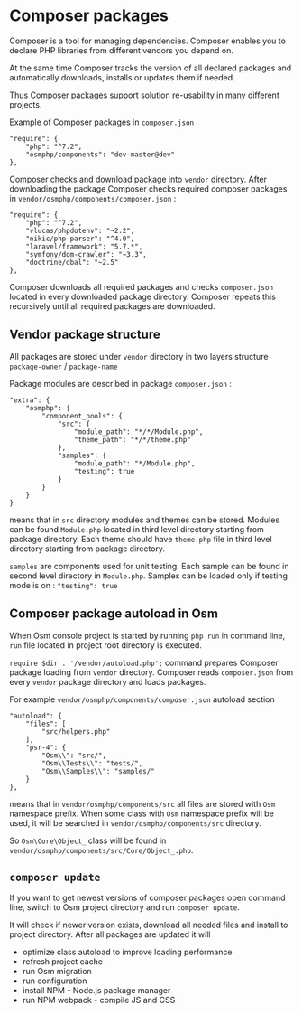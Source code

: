 # Composer packages
Composer is a tool for managing dependencies. Composer enables you to declare PHP libraries from different vendors you depend on.

At the same time Composer tracks the version of all declared packages and automatically downloads, installs or updates them if needed.

Thus Composer packages support solution re-usability  in many different projects.

Example of Composer packages in `composer.json` 

    "require": {
        "php": "^7.2",
        "osmphp/components": "dev-master@dev"
    },

Composer checks and download package into `vendor` directory. After downloading the package Composer checks   required composer packages in `vendor/osmphp/components/composer.json` :

    "require": {
        "php": "^7.2",
        "vlucas/phpdotenv": "~2.2",
        "nikic/php-parser": "^4.0",
        "laravel/framework": "5.7.*",
        "symfony/dom-crawler": "~3.3",
        "doctrine/dbal": "~2.5"
    },

Composer downloads all required packages and checks `composer.json` located in every downloaded package directory. Composer repeats this recursively until all required packages are downloaded.

## Vendor package structure 

All packages are stored under `vendor` directory in two layers structure `package-owner` / `package-name`

Package modules are described in package `composer.json` :

    "extra": {
        "osmphp": {
            "component_pools": {
                "src": {
                    "module_path": "*/*/Module.php",
                    "theme_path": "*/*/theme.php"
                },
                "samples": {
                    "module_path": "*/Module.php",
                    "testing": true
                }
            }
        }
    }

means that in `src` directory modules and themes can be stored. Modules can be found `Module.php` located in third level directory starting from package directory. Each theme should have `theme.php` file in third level directory starting from package directory.

`samples` are components used for unit testing. Each sample can be found in second level directory in `Module.php`.
Samples can be loaded only if testing mode is on : `"testing": true`

## Composer package autoload in Osm

When Osm console project is started by running `php run` in command line, `run` file located in project root directory is executed.

`require $dir . '/vendor/autoload.php';` command prepares Composer package loading from `vendor` directory. 
Composer reads `composer.json` from every `vendor` package directory and loads packages.

For example `vendor/osmphp/components/composer.json` autoload section

    "autoload": {
        "files": [
            "src/helpers.php"
        ],
        "psr-4": {
            "Osm\\": "src/",
            "Osm\\Tests\\": "tests/",
            "Osm\\Samples\\": "samples/"
        }
    },
means that in `vendor/osmphp/components/src` all files are stored with `Osm` namespace prefix.
When some class with `Osm` namespace prefix will be used, it will be searched in `vendor/osmphp/components/src`  directory.

So `Osm\Core\Object_` class will be found in `vendor/osmphp/components/src/Core/Object_.php`.

## `composer update`
If you want to get newest versions of composer packages open command line, switch to Osm project directory and run 
`composer update`.

It will check if newer version exists, download all needed files and install to project directory.
After all packages are updated it will 
- optimize class autoload to improve loading performance
- refresh project cache
- run Osm migration
- run configuration
- install NPM - Node.js package manager
- run NPM webpack - compile JS and CSS


